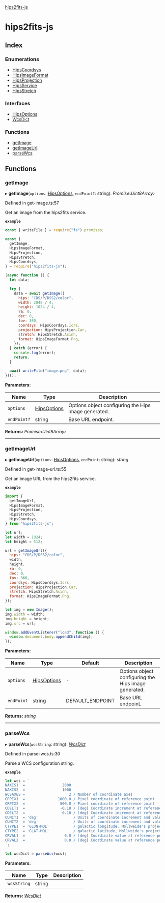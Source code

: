 [hips2fits-js](https://github.com/lloydevans/hips2fits-js/blob/master/docs/md/README.md)

# hips2fits-js

## Index

### Enumerations

* [HipsCoordsys](https://github.com/lloydevans/hips2fits-js/blob/master/docs/md/enums/hipscoordsys.md)
* [HipsImageFormat](https://github.com/lloydevans/hips2fits-js/blob/master/docs/md/enums/hipsimageformat.md)
* [HipsProjection](https://github.com/lloydevans/hips2fits-js/blob/master/docs/md/enums/hipsprojection.md)
* [HipsService](https://github.com/lloydevans/hips2fits-js/blob/master/docs/md/enums/hipsservice.md)
* [HipsStretch](https://github.com/lloydevans/hips2fits-js/blob/master/docs/md/enums/hipsstretch.md)

### Interfaces

* [HipsOptions](https://github.com/lloydevans/hips2fits-js/blob/master/docs/md/interfaces/hipsoptions.md)
* [WcsDict](https://github.com/lloydevans/hips2fits-js/blob/master/docs/md/interfaces/wcsdict.md)

### Functions

* [getImage](https://github.com/lloydevans/hips2fits-js/blob/master/docs/md/README.md#getimage)
* [getImageUrl](https://github.com/lloydevans/hips2fits-js/blob/master/docs/md/README.md#getimageurl)
* [parseWcs](https://github.com/lloydevans/hips2fits-js/blob/master/docs/md/README.md#parsewcs)

## Functions

###  getImage

▸ **getImage**(`options`: [HipsOptions](https://github.com/lloydevans/hips2fits-js/blob/master/docs/md/interfaces/hipsoptions.md), `endPoint?`: string): *Promise‹Uint8Array›*

Defined in get-image.ts:57

Get an image from the hips2fits service.

**`example`** 

```js
const { writeFile } = require("fs").promises;

const {
  getImage,
  HipsImageFormat,
  HipsProjection,
  HipsStretch,
  HipsCoordsys,
} = require("hips2fits-js");

(async function () {
  let data;

  try {
    data = await getImage({
      hips: "CDS/P/DSS2/color",
      width: 2048 / 4,
      height: 1024 / 4,
      ra: 0,
      dec: 0,
      fov: 360,
      coordsys: HipsCoordsys.Icrs,
      projection: HipsProjection.Car,
      stretch: HipsStretch.Asinh,
      format: HipsImageFormat.Png,
    });
  } catch (error) {
    console.log(error);
    return;
  }

  await writeFile("image.png", data);
})();
```

**Parameters:**

Name | Type | Description |
------ | ------ | ------ |
`options` | [HipsOptions](https://github.com/lloydevans/hips2fits-js/blob/master/docs/md/interfaces/hipsoptions.md) | Options object configuring the Hips image generated. |
`endPoint?` | string | Base URL endpoint.  |

**Returns:** *Promise‹Uint8Array›*

___

###  getImageUrl

▸ **getImageUrl**(`options`: [HipsOptions](https://github.com/lloydevans/hips2fits-js/blob/master/docs/md/interfaces/hipsoptions.md), `endPoint`: string): *string*

Defined in get-image-url.ts:55

Get an image URL from the hips2fits service.

**`example`** 

```js
import {
  getImageUrl,
  HipsImageFormat,
  HipsProjection,
  HipsStretch,
  HipsCoordsys,
} from "hips2fits-js";

let url;
let width = 1024;
let height = 512;

url = getImageUrl({
  hips: "CDS/P/DSS2/color",
  width,
  height,
  ra: 0,
  dec: 0,
  fov: 360,
  coordsys: HipsCoordsys.Icrs,
  projection: HipsProjection.Car,
  stretch: HipsStretch.Asinh,
  format: HipsImageFormat.Png,
});

let img = new Image();
img.width = width;
img.height = height;
img.src = url;

window.addEventListener("load", function () {
  window.document.body.appendChild(img);
});
```

**Parameters:**

Name | Type | Default | Description |
------ | ------ | ------ | ------ |
`options` | [HipsOptions](https://github.com/lloydevans/hips2fits-js/blob/master/docs/md/interfaces/hipsoptions.md) | - | Options object configuring the Hips image generated. |
`endPoint` | string | DEFAULT_ENDPOINT | Base URL endpoint.  |

**Returns:** *string*

___

###  parseWcs

▸ **parseWcs**(`wcsString`: string): *[WcsDict](https://github.com/lloydevans/hips2fits-js/blob/master/docs/md/interfaces/wcsdict.md)*

Defined in parse-wcs.ts:30

Parse a WCS configuration string.

**`example`** 

```js
let wcs = `
NAXIS1  =                 2000
NAXIS2  =                 1000
WCSAXES =                    2 / Number of coordinate axes
CRPIX1  =               1000.0 / Pixel coordinate of reference point
CRPIX2  =                500.0 / Pixel coordinate of reference point
CDELT1  =                -0.18 / [deg] Coordinate increment at reference point
CDELT2  =                 0.18 / [deg] Coordinate increment at reference point
CUNIT1  = 'deg'                / Units of coordinate increment and value
CUNIT2  = 'deg'                / Units of coordinate increment and value
CTYPE1  = 'GLON-MOL'           / galactic longitude, Mollweide's projection
CTYPE2  = 'GLAT-MOL'           / galactic latitude, Mollweide's projection
CRVAL1  =                  0.0 / [deg] Coordinate value at reference point
CRVAL2  =                  0.0 / [deg] Coordinate value at reference point
`;

let wcsDict = parseWcs(wcs);
```

**Parameters:**

Name | Type | Description |
------ | ------ | ------ |
`wcsString` | string |   |

**Returns:** *[WcsDict](https://github.com/lloydevans/hips2fits-js/blob/master/docs/md/interfaces/wcsdict.md)*
